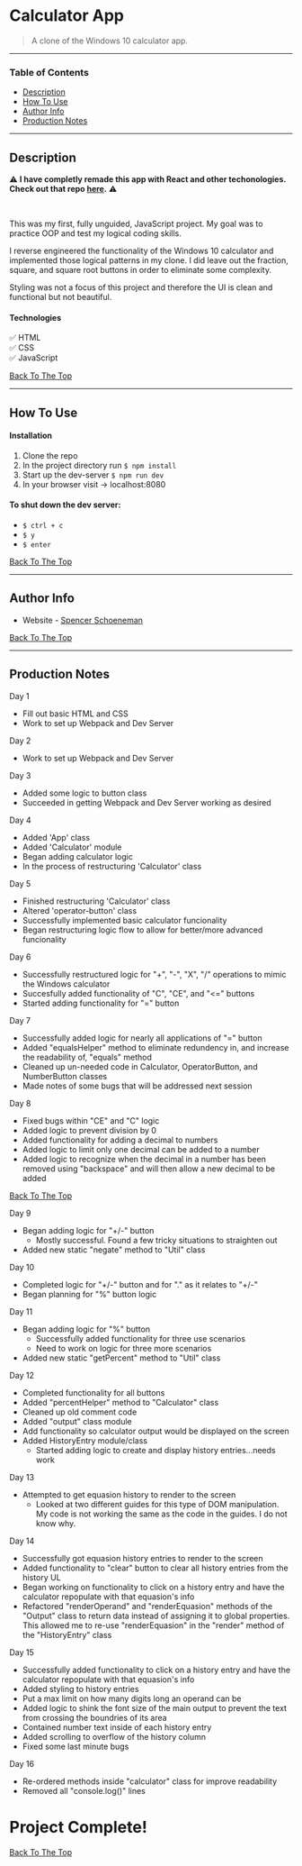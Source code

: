 # Calculator App

> A clone of the Windows 10 calculator app.

---

### Table of Contents

- [Description](#description)
- [How To Use](#how-to-use)
- [Author Info](#author-info)
- [Production Notes](#production-notes)

---

## Description

⚠️ **I have completly remade this app with React and other techonologies. Check out that repo [here](https://github.com/Spencer-Sch/Calculator_2.0).** ⚠️

</br>

This was my first, fully unguided, JavaScript project. My goal was to practice OOP and test my logical coding skills.

I reverse engineered the functionality of the Windows 10 calculator and implemented those logical patterns in my clone. I did leave out the fraction, square, and square root buttons in order to eliminate some complexity.

Styling was not a focus of this project and therefore the UI is clean and functional but not beautiful.

#### Technologies

✅ HTML </br>
✅ CSS </br>
✅ JavaScript </br>

[Back To The Top](#calculator-app)

---

## How To Use

#### Installation

1. Clone the repo
2. In the project directory run `$ npm install`
3. Start up the dev-server `$ npm run dev`
4. In your browser visit -> localhost:8080

#### To shut down the dev server:

- `$ ctrl + c`
- `$ y`
- `$ enter`

[Back To The Top](#calculator-app)

---

## Author Info

- Website - [Spencer Schoeneman](https://inthekeyofrhythm.com)

[Back To The Top](#calculator-20)

---

## Production Notes

Day 1

- Fill out basic HTML and CSS
- Work to set up Webpack and Dev Server

Day 2

- Work to set up Webpack and Dev Server

Day 3

- Added some logic to button class
- Succeeded in getting Webpack and Dev Server working as desired

Day 4

- Added 'App' class
- Added 'Calculator' module
- Began adding calculator logic
- In the process of restructuring 'Calculator' class

Day 5

- Finished restructuring 'Calculator' class
- Altered 'operator-button' class
- Successfully implemented basic calculator funcionality
- Began restructuring logic flow to allow for better/more advanced funcionality

Day 6

- Successfully restructured logic for "+", "-", "X", "/" operations to mimic the Windows calculator
- Succesfully added functionality of "C", "CE", and "<=" buttons
- Started adding functionality for "=" button

Day 7

- Successfully added logic for nearly all applications of "=" button
- Added "equalsHelper" method to eliminate redundency in, and increase the readability of, "equals" method
- Cleaned up un-needed code in Calculator, OperatorButton, and NumberButton classes
- Made notes of some bugs that will be addressed next session

Day 8

- Fixed bugs within "CE" and "C" logic
- Added logic to prevent division by 0
- Added functionality for adding a decimal to numbers
- Added logic to limit only one decimal can be added to a number
- Added logic to recognize when the decimal in a number has been removed using "backspace" and will then allow a new decimal to be added

[Back To The Top](#calculator-app)

Day 9

- Began adding logic for "+/-" button
  - Mostly successful. Found a few tricky situations to straighten out
- Added new static "negate" method to "Util" class

Day 10

- Completed logic for "+/-" button and for "." as it relates to "+/-"
- Began planning for "%" button logic

Day 11

- Began adding logic for "%" button
  - Successfully added functionality for three use scenarios
  - Need to work on logic for three more scenarios
- Added new static "getPercent" method to "Util" class

Day 12

- Completed functionality for all buttons
- Added "percentHelper" method to "Calculator" class
- Cleaned up old comment code
- Added "output" class module
- Add functionality so calculator output would be displayed on the screen
- Added HistoryEntry module/class
  - Started adding logic to create and display history entries...needs work

Day 13

- Attempted to get equasion history to render to the screen
  - Looked at two different guides for this type of DOM manipulation. My code is not working the same as the code in the guides. I do not know why.

Day 14

- Successfully got equasion history entries to render to the screen
- Added functionality to "clear" button to clear all history entries from the history UL
- Began working on functionality to click on a history entry and have the calculator repopulate with that equasion's info
- Refactored "renderOperand" and "renderEquasion" methods of the "Output" class to return data instead of assigning it to global properties. This allowed me to re-use "renderEquasion" in the "render" method of the "HistoryEntry" class

Day 15

- Successfully added functionality to click on a history entry and have the calculator repopulate with that equasion's info
- Added styling to history entries
- Put a max limit on how many digits long an operand can be
- Added logic to shink the font size of the main output to prevent the text from crossing the boundries of its area
- Contained number text inside of each history entry
- Added scrolling to overflow of the history column
- Fixed some last minute bugs

Day 16

- Re-ordered methods inside "calculator" class for improve readability
- Removed all "console.log()" lines

# Project Complete!

[Back To The Top](#calculator-app)
